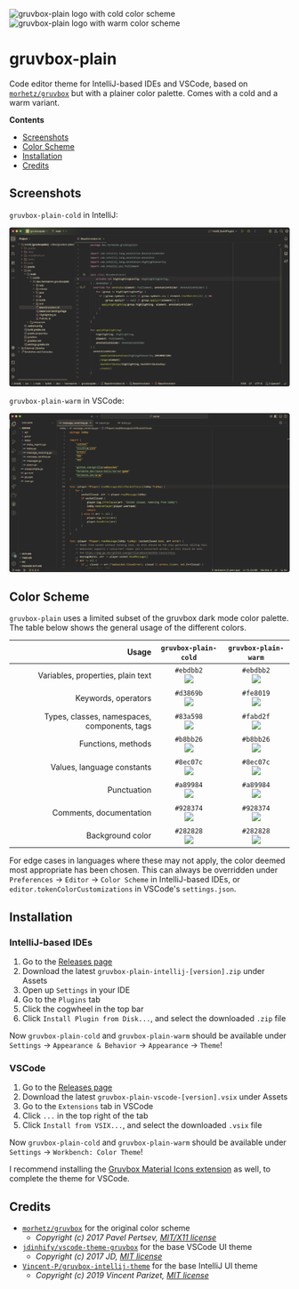 <img alt="gruvbox-plain logo with cold color scheme" width="75" height="75" src="https://github.com/hermannm/gruvbox-plain/blob/assets/logos/gruvbox-plain-cold.png?raw=true" /><img alt="gruvbox-plain logo with warm color scheme" width="75" height="75" src="https://github.com/hermannm/gruvbox-plain/blob/assets/logos/gruvbox-plain-warm.png?raw=true" />

# gruvbox-plain

Code editor theme for IntelliJ-based IDEs and VSCode, based on [`morhetz/gruvbox`](https://github.com/morhetz/gruvbox)
but with a plainer color palette. Comes with a cold and a warm variant.

**Contents**

- [Screenshots](#screenshots)
- [Color Scheme](#color-scheme)
- [Installation](#installation)
- [Credits](#credits)

## Screenshots

`gruvbox-plain-cold` in IntelliJ:

![Screenshot of gruvbox-plain-cold theme in IntelliJ editor](https://github.com/hermannm/gruvbox-plain/blob/assets/screenshots/gruvbox-plain-cold-intellij.png?raw=true)

`gruvbox-plain-warm` in VSCode:

![Screenshot of gruvbox-plain-warm theme in VSCode editor](https://github.com/hermannm/gruvbox-plain/blob/assets/screenshots/gruvbox-plain-warm-vscode.png?raw=true)

## Color Scheme

`gruvbox-plain` uses a limited subset of the gruvbox dark mode color palette. The table below shows the general usage of
the different colors.

|                                        Usage |                                        `gruvbox-plain-cold`                                        |                                        `gruvbox-plain-warm`                                        |
|---------------------------------------------:|:--------------------------------------------------------------------------------------------------:|:--------------------------------------------------------------------------------------------------:|
|            Variables, properties, plain text | `#ebdbb2`<br>![](https://github.com/hermannm/gruvbox-plain/blob/assets/colors/ebdbb2.png?raw=true) | `#ebdbb2`<br>![](https://github.com/hermannm/gruvbox-plain/blob/assets/colors/ebdbb2.png?raw=true) |
|                          Keywords, operators | `#d3869b`<br>![](https://github.com/hermannm/gruvbox-plain/blob/assets/colors/d3869b.png?raw=true) | `#fe8019`<br>![](https://github.com/hermannm/gruvbox-plain/blob/assets/colors/fe8019.png?raw=true) |
| Types, classes, namespaces, components, tags | `#83a598`<br>![](https://github.com/hermannm/gruvbox-plain/blob/assets/colors/83a598.png?raw=true) | `#fabd2f`<br>![](https://github.com/hermannm/gruvbox-plain/blob/assets/colors/fabd2f.png?raw=true) |
|                           Functions, methods | `#b8bb26`<br>![](https://github.com/hermannm/gruvbox-plain/blob/assets/colors/b8bb26.png?raw=true) | `#b8bb26`<br>![](https://github.com/hermannm/gruvbox-plain/blob/assets/colors/b8bb26.png?raw=true) |
|                   Values, language constants | `#8ec07c`<br>![](https://github.com/hermannm/gruvbox-plain/blob/assets/colors/8ec07c.png?raw=true) | `#8ec07c`<br>![](https://github.com/hermannm/gruvbox-plain/blob/assets/colors/8ec07c.png?raw=true) |
|                                  Punctuation | `#a89984`<br>![](https://github.com/hermannm/gruvbox-plain/blob/assets/colors/a89984.png?raw=true) | `#a89984`<br>![](https://github.com/hermannm/gruvbox-plain/blob/assets/colors/a89984.png?raw=true) |
|                      Comments, documentation | `#928374`<br>![](https://github.com/hermannm/gruvbox-plain/blob/assets/colors/928374.png?raw=true) | `#928374`<br>![](https://github.com/hermannm/gruvbox-plain/blob/assets/colors/928374.png?raw=true) |
|                             Background color | `#282828`<br>![](https://github.com/hermannm/gruvbox-plain/blob/assets/colors/282828.png?raw=true) | `#282828`<br>![](https://github.com/hermannm/gruvbox-plain/blob/assets/colors/282828.png?raw=true) |

For edge cases in languages where these may not apply, the color deemed most appropriate has been chosen. This can
always be overridden under `Preferences` -> `Editor` -> `Color Scheme` in IntelliJ-based IDEs, or
`editor.tokenColorCustomizations` in VSCode's `settings.json`.

## Installation

### IntelliJ-based IDEs

1. Go to the [Releases page](https://github.com/hermannm/gruvbox-plain/releases)
2. Download the latest `gruvbox-plain-intellij-[version].zip` under Assets
3. Open up `Settings` in your IDE
4. Go to the `Plugins` tab
5. Click the cogwheel in the top bar
6. Click `Install Plugin from Disk...`, and select the downloaded `.zip` file

Now `gruvbox-plain-cold` and `gruvbox-plain-warm` should be available under `Settings` -> `Appearance & Behavior` ->
`Appearance` -> `Theme`!

### VSCode

1. Go to the [Releases page](https://github.com/hermannm/gruvbox-plain/releases)
2. Download the latest `gruvbox-plain-vscode-[version].vsix` under Assets
3. Go to the `Extensions` tab in VSCode
4. Click `...` in the top right of the tab
5. Click `Install from VSIX...`, and select the downloaded `.vsix` file

Now `gruvbox-plain-cold` and `gruvbox-plain-warm` should be available under `Settings` -> `Workbench: Color Theme`!

I recommend installing the
[Gruvbox Material Icons extension](https://marketplace.visualstudio.com/items?itemName=navernoedenis.gruvbox-material-icons)
as well, to complete the theme for VSCode.

## Credits

- [`morhetz/gruvbox`](https://github.com/morhetz/gruvbox) for the original color scheme
    - _Copyright (c) 2017 Pavel Pertsev, [MIT/X11 license](https://github.com/morhetz/gruvbox#license)_
- [`jdinhify/vscode-theme-gruvbox`](https://github.com/jdinhify/vscode-theme-gruvbox) for the base VSCode UI theme
    - _Copyright (c) 2017 JD, [MIT license](https://github.com/jdinhify/vscode-theme-gruvbox/blob/main/LICENSE)_
- [`Vincent-P/gruvbox-intellij-theme`](https://github.com/Vincent-P/gruvbox-intellij-theme) for the base IntelliJ UI
  theme
    - _Copyright (c) 2019 Vincent Parizet,
      [MIT license](https://github.com/Vincent-P/gruvbox-intellij-theme/blob/master/LICENSE)_
